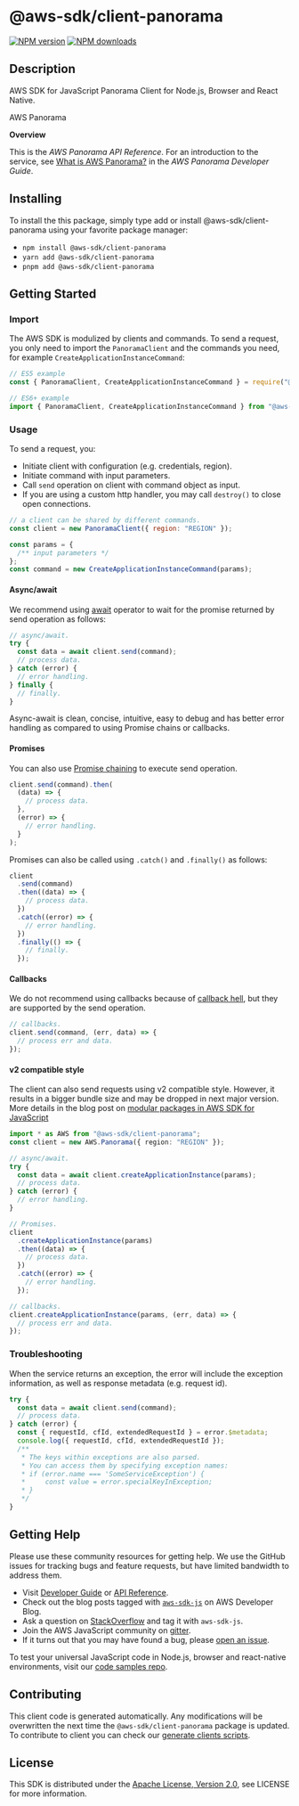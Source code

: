 # @aws-sdk/client-panorama

[![NPM version](https://img.shields.io/npm/v/@aws-sdk/client-panorama/latest.svg)](https://www.npmjs.com/package/@aws-sdk/client-panorama)
[![NPM downloads](https://img.shields.io/npm/dm/@aws-sdk/client-panorama.svg)](https://www.npmjs.com/package/@aws-sdk/client-panorama)

## Description

AWS SDK for JavaScript Panorama Client for Node.js, Browser and React Native.

<fullname>AWS Panorama</fullname>

<p>
<b>Overview</b>
</p>
<p>This is the <i>AWS Panorama API Reference</i>. For an introduction to the service, see
<a href="https://docs.aws.amazon.com/panorama/latest/dev/panorama-welcome.html">What is AWS Panorama?</a>
in the <i>AWS Panorama Developer Guide</i>.</p>

## Installing

To install the this package, simply type add or install @aws-sdk/client-panorama
using your favorite package manager:

- `npm install @aws-sdk/client-panorama`
- `yarn add @aws-sdk/client-panorama`
- `pnpm add @aws-sdk/client-panorama`

## Getting Started

### Import

The AWS SDK is modulized by clients and commands.
To send a request, you only need to import the `PanoramaClient` and
the commands you need, for example `CreateApplicationInstanceCommand`:

```js
// ES5 example
const { PanoramaClient, CreateApplicationInstanceCommand } = require("@aws-sdk/client-panorama");
```

```ts
// ES6+ example
import { PanoramaClient, CreateApplicationInstanceCommand } from "@aws-sdk/client-panorama";
```

### Usage

To send a request, you:

- Initiate client with configuration (e.g. credentials, region).
- Initiate command with input parameters.
- Call `send` operation on client with command object as input.
- If you are using a custom http handler, you may call `destroy()` to close open connections.

```js
// a client can be shared by different commands.
const client = new PanoramaClient({ region: "REGION" });

const params = {
  /** input parameters */
};
const command = new CreateApplicationInstanceCommand(params);
```

#### Async/await

We recommend using [await](https://developer.mozilla.org/en-US/docs/Web/JavaScript/Reference/Operators/await)
operator to wait for the promise returned by send operation as follows:

```js
// async/await.
try {
  const data = await client.send(command);
  // process data.
} catch (error) {
  // error handling.
} finally {
  // finally.
}
```

Async-await is clean, concise, intuitive, easy to debug and has better error handling
as compared to using Promise chains or callbacks.

#### Promises

You can also use [Promise chaining](https://developer.mozilla.org/en-US/docs/Web/JavaScript/Guide/Using_promises#chaining)
to execute send operation.

```js
client.send(command).then(
  (data) => {
    // process data.
  },
  (error) => {
    // error handling.
  }
);
```

Promises can also be called using `.catch()` and `.finally()` as follows:

```js
client
  .send(command)
  .then((data) => {
    // process data.
  })
  .catch((error) => {
    // error handling.
  })
  .finally(() => {
    // finally.
  });
```

#### Callbacks

We do not recommend using callbacks because of [callback hell](http://callbackhell.com/),
but they are supported by the send operation.

```js
// callbacks.
client.send(command, (err, data) => {
  // process err and data.
});
```

#### v2 compatible style

The client can also send requests using v2 compatible style.
However, it results in a bigger bundle size and may be dropped in next major version. More details in the blog post
on [modular packages in AWS SDK for JavaScript](https://aws.amazon.com/blogs/developer/modular-packages-in-aws-sdk-for-javascript/)

```ts
import * as AWS from "@aws-sdk/client-panorama";
const client = new AWS.Panorama({ region: "REGION" });

// async/await.
try {
  const data = await client.createApplicationInstance(params);
  // process data.
} catch (error) {
  // error handling.
}

// Promises.
client
  .createApplicationInstance(params)
  .then((data) => {
    // process data.
  })
  .catch((error) => {
    // error handling.
  });

// callbacks.
client.createApplicationInstance(params, (err, data) => {
  // process err and data.
});
```

### Troubleshooting

When the service returns an exception, the error will include the exception information,
as well as response metadata (e.g. request id).

```js
try {
  const data = await client.send(command);
  // process data.
} catch (error) {
  const { requestId, cfId, extendedRequestId } = error.$metadata;
  console.log({ requestId, cfId, extendedRequestId });
  /**
   * The keys within exceptions are also parsed.
   * You can access them by specifying exception names:
   * if (error.name === 'SomeServiceException') {
   *     const value = error.specialKeyInException;
   * }
   */
}
```

## Getting Help

Please use these community resources for getting help.
We use the GitHub issues for tracking bugs and feature requests, but have limited bandwidth to address them.

- Visit [Developer Guide](https://docs.aws.amazon.com/sdk-for-javascript/v3/developer-guide/welcome.html)
  or [API Reference](https://docs.aws.amazon.com/AWSJavaScriptSDK/v3/latest/index.html).
- Check out the blog posts tagged with [`aws-sdk-js`](https://aws.amazon.com/blogs/developer/tag/aws-sdk-js/)
  on AWS Developer Blog.
- Ask a question on [StackOverflow](https://stackoverflow.com/questions/tagged/aws-sdk-js) and tag it with `aws-sdk-js`.
- Join the AWS JavaScript community on [gitter](https://gitter.im/aws/aws-sdk-js-v3).
- If it turns out that you may have found a bug, please [open an issue](https://github.com/aws/aws-sdk-js-v3/issues/new/choose).

To test your universal JavaScript code in Node.js, browser and react-native environments,
visit our [code samples repo](https://github.com/aws-samples/aws-sdk-js-tests).

## Contributing

This client code is generated automatically. Any modifications will be overwritten the next time the `@aws-sdk/client-panorama` package is updated.
To contribute to client you can check our [generate clients scripts](https://github.com/aws/aws-sdk-js-v3/tree/main/scripts/generate-clients).

## License

This SDK is distributed under the
[Apache License, Version 2.0](http://www.apache.org/licenses/LICENSE-2.0),
see LICENSE for more information.
